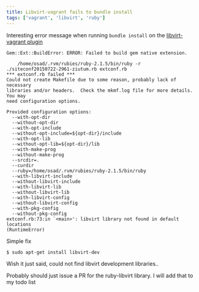```yaml
---
title: Libvirt-vagrant fails to bundle install
tags: ['vagrant', 'libvirt', 'ruby']
---
```


Interesting error message when running ``bundle install`` on the [libvirt-vagrant
plugin]('https://github.com/pradels/vagrant-libvirt/')

```
Gem::Ext::BuildError: ERROR: Failed to build gem native extension.

    /home/osad/.rvm/rubies/ruby-2.1.5/bin/ruby -r
./siteconf20150722-2961-ziutum.rb extconf.rb
*** extconf.rb failed ***
Could not create Makefile due to some reason, probably lack of necessary
libraries and/or headers.  Check the mkmf.log file for more details.  You may
need configuration options.

Provided configuration options:
  --with-opt-dir
  --without-opt-dir
  --with-opt-include
  --without-opt-include=${opt-dir}/include
  --with-opt-lib
  --without-opt-lib=${opt-dir}/lib
  --with-make-prog
  --without-make-prog
  --srcdir=.
  --curdir
  --ruby=/home/osad/.rvm/rubies/ruby-2.1.5/bin/ruby
  --with-libvirt-include
  --without-libvirt-include
  --with-libvirt-lib
  --without-libvirt-lib
  --with-libvirt-config
  --without-libvirt-config
  --with-pkg-config
  --without-pkg-config
extconf.rb:73:in `<main>': libvirt library not found in default locations
(RuntimeError)

```

Simple fix


```
$ sudo apt-get install libvirt-dev
```


Wish it just said, could not find libvirt development libraries..

Probably should just issue a PR for the ruby-libvirt library. I will add that to
my todo list



